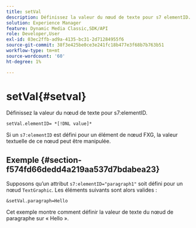 ```yaml
---
title: setVal
description: Définissez la valeur du nœud de texte pour s7 elementID.
solution: Experience Manager
feature: Dynamic Media Classic,SDK/API
role: Developer,User
exl-id: 03ec2ffb-ad9a-4135-bc31-2d71284955f6
source-git-commit: 38f3e425be0ce3e241fc18b477e3f68b7b763b51
workflow-type: tm+mt
source-wordcount: '60'
ht-degree: 1%

---
```


# setVal{#setval}

Définissez la valeur du nœud de texte pour s7:elementID.

`setVal.elementID= *[!DNL value]*`

Si un `s7:elementID` est défini pour un élément de nœud FXG, la valeur textuelle de ce nœud peut être manipulée.

## Exemple {#section-f574fd66dedd4a219aa537d7bdabea23}

Supposons qu’un attribut `s7:elementID="paragraph1"` soit défini pour un nœud `TextGraphic`. Les éléments suivants sont alors valides :

`&setVal.paragraph=Hello`

Cet exemple montre comment définir la valeur de texte du nœud de paragraphe sur « Hello ».
